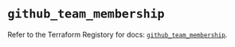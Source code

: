 # `github_team_membership`

Refer to the Terraform Registory for docs: [`github_team_membership`](https://www.terraform.io/docs/providers/github/r/team_membership).
